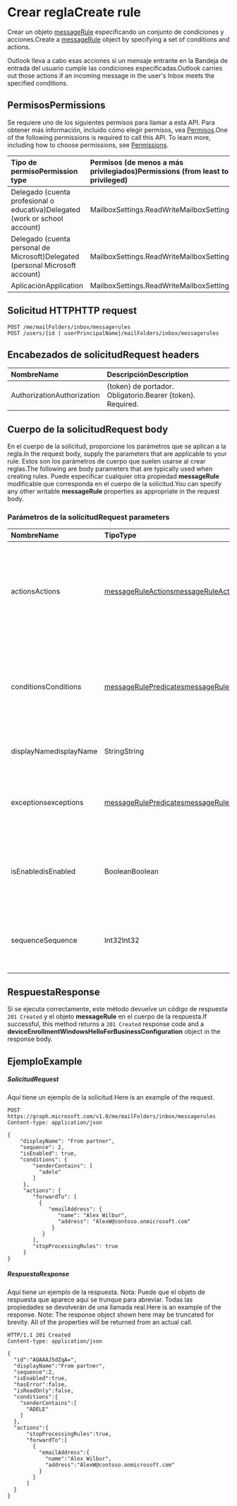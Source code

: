 # <a name="create-rule"></a><span data-ttu-id="fb76c-101">Crear regla</span><span class="sxs-lookup"><span data-stu-id="fb76c-101">Create rule</span></span>


<span data-ttu-id="fb76c-102">Crear un objeto [messageRule](../resources/messagerule.md) especificando un conjunto de condiciones y acciones.</span><span class="sxs-lookup"><span data-stu-id="fb76c-102">Create a [messageRule](../resources/messagerule.md) object by specifying a set of conditions and actions.</span></span> 

<span data-ttu-id="fb76c-103">Outlook lleva a cabo esas acciones si un mensaje entrante en la Bandeja de entrada del usuario cumple las condiciones especificadas.</span><span class="sxs-lookup"><span data-stu-id="fb76c-103">Outlook carries out those actions if an incoming message in the user's Inbox meets the specified conditions.</span></span>

## <a name="permissions"></a><span data-ttu-id="fb76c-104">Permisos</span><span class="sxs-lookup"><span data-stu-id="fb76c-104">Permissions</span></span>
<span data-ttu-id="fb76c-p101">Se requiere uno de los siguientes permisos para llamar a esta API. Para obtener más información, incluido cómo elegir permisos, vea [Permisos](../../../concepts/permissions_reference.md).</span><span class="sxs-lookup"><span data-stu-id="fb76c-p101">One of the following permissions is required to call this API. To learn more, including how to choose permissions, see [Permissions](../../../concepts/permissions_reference.md).</span></span>

|<span data-ttu-id="fb76c-107">Tipo de permiso</span><span class="sxs-lookup"><span data-stu-id="fb76c-107">Permission type</span></span>      | <span data-ttu-id="fb76c-108">Permisos (de menos a más privilegiados)</span><span class="sxs-lookup"><span data-stu-id="fb76c-108">Permissions (from least to most privileged)</span></span>              |
|:--------------------|:---------------------------------------------------------|
|<span data-ttu-id="fb76c-109">Delegado (cuenta profesional o educativa)</span><span class="sxs-lookup"><span data-stu-id="fb76c-109">Delegated (work or school account)</span></span> | <span data-ttu-id="fb76c-110">MailboxSettings.ReadWrite</span><span class="sxs-lookup"><span data-stu-id="fb76c-110">MailboxSettings.ReadWrite</span></span>    |
|<span data-ttu-id="fb76c-111">Delegado (cuenta personal de Microsoft)</span><span class="sxs-lookup"><span data-stu-id="fb76c-111">Delegated (personal Microsoft account)</span></span> | <span data-ttu-id="fb76c-112">MailboxSettings.ReadWrite</span><span class="sxs-lookup"><span data-stu-id="fb76c-112">MailboxSettings.ReadWrite</span></span>    |
|<span data-ttu-id="fb76c-113">Aplicación</span><span class="sxs-lookup"><span data-stu-id="fb76c-113">Application</span></span> | <span data-ttu-id="fb76c-114">MailboxSettings.ReadWrite</span><span class="sxs-lookup"><span data-stu-id="fb76c-114">MailboxSettings.ReadWrite</span></span> |


## <a name="http-request"></a><span data-ttu-id="fb76c-115">Solicitud HTTP</span><span class="sxs-lookup"><span data-stu-id="fb76c-115">HTTP request</span></span>
<!-- { "blockType": "ignored" } -->
```http
POST /me/mailFolders/inbox/messagerules
POST /users/{id | userPrincipalName}/mailFolders/inbox/messagerules
```
## <a name="request-headers"></a><span data-ttu-id="fb76c-116">Encabezados de solicitud</span><span class="sxs-lookup"><span data-stu-id="fb76c-116">Request headers</span></span>
| <span data-ttu-id="fb76c-117">Nombre</span><span class="sxs-lookup"><span data-stu-id="fb76c-117">Name</span></span>       | <span data-ttu-id="fb76c-118">Descripción</span><span class="sxs-lookup"><span data-stu-id="fb76c-118">Description</span></span>|
|:---------------|:----------|
| <span data-ttu-id="fb76c-119">Authorization</span><span class="sxs-lookup"><span data-stu-id="fb76c-119">Authorization</span></span>  | <span data-ttu-id="fb76c-p102">{token} de portador. Obligatorio.</span><span class="sxs-lookup"><span data-stu-id="fb76c-p102">Bearer {token}. Required.</span></span> |


## <a name="request-body"></a><span data-ttu-id="fb76c-122">Cuerpo de la solicitud</span><span class="sxs-lookup"><span data-stu-id="fb76c-122">Request body</span></span>
<span data-ttu-id="fb76c-123">En el cuerpo de la solicitud, proporcione los parámetros que se aplican a la regla.</span><span class="sxs-lookup"><span data-stu-id="fb76c-123">In the request body, supply the parameters that are applicable to your rule.</span></span> <span data-ttu-id="fb76c-124">Estos son los parámetros de cuerpo que suelen usarse al crear reglas.</span><span class="sxs-lookup"><span data-stu-id="fb76c-124">The following are body parameters that are typically used when creating rules.</span></span> <span data-ttu-id="fb76c-125">Puede especificar cualquier otra propiedad **messageRule** modificable que corresponda en el cuerpo de la solicitud.</span><span class="sxs-lookup"><span data-stu-id="fb76c-125">You can specify any other writable **messageRule** properties as appropriate in the request body.</span></span>

### <a name="request-parameters"></a><span data-ttu-id="fb76c-126">Parámetros de la solicitud</span><span class="sxs-lookup"><span data-stu-id="fb76c-126">Request parameters</span></span>
| <span data-ttu-id="fb76c-127">Nombre</span><span class="sxs-lookup"><span data-stu-id="fb76c-127">Name</span></span>       | <span data-ttu-id="fb76c-128">Tipo</span><span class="sxs-lookup"><span data-stu-id="fb76c-128">Type</span></span>|<span data-ttu-id="fb76c-129">Descripción</span><span class="sxs-lookup"><span data-stu-id="fb76c-129">Description</span></span>|
|:--------|:-------|:----------|
|<span data-ttu-id="fb76c-130">actions</span><span class="sxs-lookup"><span data-stu-id="fb76c-130">Actions</span></span>|[<span data-ttu-id="fb76c-131">messageRuleActions</span><span class="sxs-lookup"><span data-stu-id="fb76c-131">messageRuleActions</span></span>](../resources/messageruleactions.md)|<span data-ttu-id="fb76c-132">Acciones que se van a realizar en un mensaje cuando las condiciones correspondientes, si las hubiera, se cumplan.</span><span class="sxs-lookup"><span data-stu-id="fb76c-132">Actions to be taken on a message when the corresponding conditions, if any, are fulfilled.</span></span> <span data-ttu-id="fb76c-133">Necesario.</span><span class="sxs-lookup"><span data-stu-id="fb76c-133">Required.</span></span>|
|<span data-ttu-id="fb76c-134">conditions</span><span class="sxs-lookup"><span data-stu-id="fb76c-134">Conditions</span></span>|[<span data-ttu-id="fb76c-135">messageRulePredicates</span><span class="sxs-lookup"><span data-stu-id="fb76c-135">messageRulePredicates</span></span>](../resources/messagerulepredicates.md)|<span data-ttu-id="fb76c-136">Condiciones que, cuando se cumplan, activarán las acciones correspondientes a esa regla.</span><span class="sxs-lookup"><span data-stu-id="fb76c-136">Conditions that when fulfilled, will trigger the corresponding actions for that rule.</span></span> <span data-ttu-id="fb76c-137">Opcional.</span><span class="sxs-lookup"><span data-stu-id="fb76c-137">Optional.</span></span>|
|<span data-ttu-id="fb76c-138">displayName</span><span class="sxs-lookup"><span data-stu-id="fb76c-138">displayName</span></span>| <span data-ttu-id="fb76c-139">String</span><span class="sxs-lookup"><span data-stu-id="fb76c-139">String</span></span>  | <span data-ttu-id="fb76c-140">Nombre para mostrar de la regla.</span><span class="sxs-lookup"><span data-stu-id="fb76c-140">The name of the new formatting rule.</span></span> <span data-ttu-id="fb76c-141">Necesario.</span><span class="sxs-lookup"><span data-stu-id="fb76c-141">Required.</span></span>|
|<span data-ttu-id="fb76c-142">exceptions</span><span class="sxs-lookup"><span data-stu-id="fb76c-142">exceptions</span></span>| [<span data-ttu-id="fb76c-143">messageRulePredicates</span><span class="sxs-lookup"><span data-stu-id="fb76c-143">messageRulePredicates</span></span>](../resources/messagerulepredicates.md)| <span data-ttu-id="fb76c-144">Representa las condiciones de excepción de la regla.</span><span class="sxs-lookup"><span data-stu-id="fb76c-144">Represents exception conditions for the rule.</span></span> <span data-ttu-id="fb76c-145">Opcional.</span><span class="sxs-lookup"><span data-stu-id="fb76c-145">Optional.</span></span> |
|<span data-ttu-id="fb76c-146">isEnabled</span><span class="sxs-lookup"><span data-stu-id="fb76c-146">isEnabled</span></span> | <span data-ttu-id="fb76c-147">Boolean</span><span class="sxs-lookup"><span data-stu-id="fb76c-147">Boolean</span></span> | <span data-ttu-id="fb76c-148">Indica si la regla está habilitada para que se aplique a los mensajes.</span><span class="sxs-lookup"><span data-stu-id="fb76c-148">Indicates whether the rule is enabled to be applied to messages.</span></span> <span data-ttu-id="fb76c-149">Opcional.</span><span class="sxs-lookup"><span data-stu-id="fb76c-149">Optional.</span></span> |
|<span data-ttu-id="fb76c-150">sequence</span><span class="sxs-lookup"><span data-stu-id="fb76c-150">Sequence</span></span>| <span data-ttu-id="fb76c-151">Int32</span><span class="sxs-lookup"><span data-stu-id="fb76c-151">Int32</span></span> | <span data-ttu-id="fb76c-152">Indica el orden en que se ejecuta la regla entre otras reglas.</span><span class="sxs-lookup"><span data-stu-id="fb76c-152">Indicates the order in which the rule is executed, among other rules.</span></span> <span data-ttu-id="fb76c-153">Necesario.</span><span class="sxs-lookup"><span data-stu-id="fb76c-153">Required.</span></span>|

## <a name="response"></a><span data-ttu-id="fb76c-154">Respuesta</span><span class="sxs-lookup"><span data-stu-id="fb76c-154">Response</span></span>
<span data-ttu-id="fb76c-155">Si se ejecuta correctamente, este método devuelve un código de respuesta `201 Created` y el objeto **messageRule** en el cuerpo de la respuesta.</span><span class="sxs-lookup"><span data-stu-id="fb76c-155">If successful, this method returns a `201 Created` response code and a **deviceEnrollmentWindowsHelloForBusinessConfiguration** object in the response body.</span></span>

## <a name="example"></a><span data-ttu-id="fb76c-156">Ejemplo</span><span class="sxs-lookup"><span data-stu-id="fb76c-156">Example</span></span>
##### <a name="request"></a><span data-ttu-id="fb76c-157">Solicitud</span><span class="sxs-lookup"><span data-stu-id="fb76c-157">Request</span></span>
<span data-ttu-id="fb76c-158">Aquí tiene un ejemplo de la solicitud.</span><span class="sxs-lookup"><span data-stu-id="fb76c-158">Here is an example of the request.</span></span>
<!-- {
  "blockType": "request",
  "name": "create_messagerule_from_mailfolder"
}-->
```http
POST https://graph.microsoft.com/v1.0/me/mailFolders/inbox/messagerules
Content-type: application/json

{      
    "displayName": "From partner",      
    "sequence": 2,      
    "isEnabled": true,          
    "conditions": {
        "senderContains": [
          "adele"       
        ]
     },
     "actions": {
        "forwardTo": [
          {
             "emailAddress": {
                "name": "Alex Wilbur",
                "address": "AlexW@contoso.onmicrosoft.com"
              }
           }
        ],
        "stopProcessingRules": true
     }    
}

```
##### <a name="response"></a><span data-ttu-id="fb76c-159">Respuesta</span><span class="sxs-lookup"><span data-stu-id="fb76c-159">Response</span></span>
<span data-ttu-id="fb76c-p110">Aquí tiene un ejemplo de la respuesta. Nota: Puede que el objeto de respuesta que aparece aquí se trunque para abreviar. Todas las propiedades se devolverán de una llamada real.</span><span class="sxs-lookup"><span data-stu-id="fb76c-p110">Here is an example of the response. Note: The response object shown here may be truncated for brevity. All of the properties will be returned from an actual call.</span></span>
<!-- {
  "blockType": "response",
  "truncated": true,
  "@odata.type": "microsoft.graph.messageRule"
} -->
```http
HTTP/1.1 201 Created
Content-type: application/json

{
  "id":"AQAAAJ5dZqA=",
  "displayName":"From partner",
  "sequence":2,
  "isEnabled":true,
  "hasError":false,
  "isReadOnly":false,
  "conditions":{
    "senderContains":[
      "ADELE"
    ]
  },
  "actions":{
      "stopProcessingRules":true,
      "forwardTo":[
        {
          "emailAddress":{
            "name":"Alex Wilbur",
            "address":"AlexW@contoso.onmicrosoft.com"
          }
        }
      ]
  }
}

```

<!-- uuid: 8fcb5dbc-d5aa-4681-8e31-b001d5168d79
2015-10-25 14:57:30 UTC -->
<!-- {
  "type": "#page.annotation",
  "description": "Create rule",
  "keywords": "",
  "section": "documentation",
  "tocPath": ""
}-->